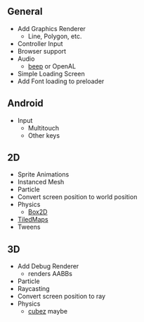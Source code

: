 ## General

+ Add Graphics Renderer
    - Line, Polygon, etc.
+ Controller Input
+ Browser support
+ Audio
	- [beep](https://github.com/faiface/beep) or OpenAL
+ Simple Loading Screen
+ Add Font loading to preloader

## Android


+ Input
	- Multitouch
	- Other keys

## 2D

+ Sprite Animations
+ Instanced Mesh
+ Particle
+ Convert screen position to world position
+ Physics
	- [Box2D](https://github.com/ByteArena/box2d)
+ [TiledMaps](https://github.com/pikkpoiss/tmxgo)
+ Tweens

## 3D

+ Add Debug Renderer
    - renders AABBs
+ Particle
+ Raycasting
+ Convert screen position to ray
+ Physics
	- [cubez](https://github.com/tbogdala/cubez) maybe